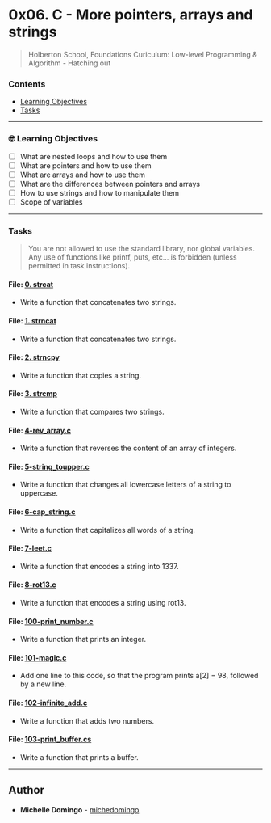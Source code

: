 # 0x06. C - More pointers, arrays and strings
> Holberton School, Foundations Curiculum: Low-level Programming & Algorithm - Hatching out

### Contents
- [Learning Objectives](https://github.com/michedomingo/holbertonschool-low_level_programming/tree/master/0x06-pointers_arrays_strings/#pointers2)
- [Tasks](https://github.com/michedomingo/holbertonschool-low_level_programming/tree/master/0x05-pointers_arrays_strings/#tasks)
___
<a name="pointers2"></a>

### 🤓 Learning Objectives
- [ ] What are nested loops and how to use them
- [ ] What are pointers and how to use them
- [ ] What are arrays and how to use them
- [ ] What are the differences between pointers and arrays
- [ ] How to use strings and how to manipulate them
- [ ] Scope of variables
___
<a name="tasks"></a>
### Tasks
> You are not allowed to use the standard library, nor global variables. Any use of functions like printf, puts, etc… is forbidden (unless permitted in task instructions).

#### File: [0. strcat](./0-strcat.c)
* Write a function that concatenates two strings.


#### File: [1. strncat](./1-strncat.c)
* Write a function that concatenates two strings.


#### File: [2. strncpy](./2-strncpy.c)
* Write a function that copies a string.


#### File: [3. strcmp](./3-strcmp.c)
* Write a function that compares two strings.


#### File: [4-rev_array.c](./4-rev_array.c)
* Write a function that reverses the content of an array of integers.


#### File: [5-string_toupper.c](./5-string_toupper.c)
* Write a function that changes all lowercase letters of a string to uppercase.


#### File: [6-cap_string.c](./6-cap_string.c)
* Write a function that capitalizes all words of a string.


#### File: [7-leet.c](./7-leet.c)
* Write a function that encodes a string into 1337.


#### File: [8-rot13.c](./8-rot13.c)
* Write a function that encodes a string using rot13.


#### File: [100-print_number.c](./100-print_number.c)
* Write a function that prints an integer.


#### File: [101-magic.c](./101-magic.c)
* Add one line to this code, so that the program prints a[2] = 98, followed by a new line.


#### File: [102-infinite_add.c](./102-infinite_add.c)
* Write a function that adds two numbers.


#### File: [103-print_buffer.cs](./103-print_buffer.c)
* Write a function that prints a buffer.

---

## Author
* **Michelle Domingo** - [michedomingo](https://github.com/michedomingo)